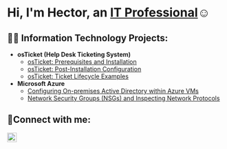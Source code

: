 <h1>Hi, I'm Hector, an <a href="https://linkedin.com/in/hector-rivera-perea-616163144">IT Professional</a>☺</h1>

<h2>👨‍💻 Information Technology Projects:</h2>

- <b>osTicket (Help Desk Ticketing System)</b>
  - [osTicket: Prerequisites and Installation](https://github.com/HectorRivera-Perea/osticket-prereqs)
  - [osTicket: Post-Installation Configuration](https://github.com/HectorRivera-Perea/post-install-config)
  - [osTicket: Ticket Lifecycle Examples](https://github.com/HectorRivera-Perea/ticket-lifecycle)
- <b>Microsoft Azure</b>
  - [Configuring On-premises Active Directory within Azure VMs](https://github.com/joshmadakorcc/configure-ad)
  - [Network Security Groups (NSGs) and Inspecting Network Protocols](https://github.com/HectorRivera-Perea/azure-network-protocols)

<h2>🤳Connect with me:</h2>


[<img align="left" alt="Josh | LinkedIn" width="22px" src="https://cdn.jsdelivr.net/npm/simple-icons@v3/icons/linkedin.svg" />][linkedin]

[linkedin]: https://linkedin.com/in/Josh
